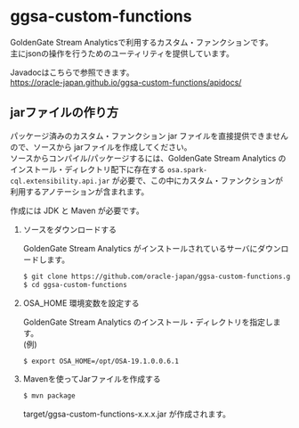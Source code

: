 # ggsa-custom-functions

GoldenGate Stream Analyticsで利用するカスタム・ファンクションです。  
主にjsonの操作を行うためのユーティリティを提供しています。  

Javadocはこちらで参照できます。  
<https://oracle-japan.github.io/ggsa-custom-functions/apidocs/>

## jarファイルの作り方

パッケージ済みのカスタム・ファンクション jar ファイルを直接提供できませんので、ソースから jarファイルを作成してください。  
ソースからコンパイル/パッケージするには、GoldenGate Stream Analytics のインストール・ディレクトリ配下に存在する `osa.spark-cql.extensibility.api.jar` が必要で、この中にカスタム・ファンクションが利用するアノテーションが含まれます。

作成には JDK と Maven が必要です。

1. ソースをダウンロードする

    GoldenGate Stream Analytics がインストールされているサーバにダウンロードします。

    ```bash
    $ git clone https://github.com/oracle-japan/ggsa-custom-functions.git
    $ cd ggsa-custom-functions
    ```

2. OSA_HOME 環境変数を設定する

    GoldenGate Stream Analytics のインストール・ディレクトリを指定します。  
    (例)

    ```bash
    $ export OSA_HOME=/opt/OSA-19.1.0.0.6.1
    ```

3. Mavenを使ってJarファイルを作成する  

    ```bash
    $ mvn package
    ```

    target/ggsa-custom-functions-x.x.x.jar が作成されます。



